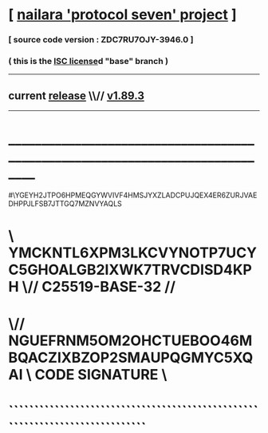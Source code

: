 
# [ [nailara 'protocol seven' project](http://nailara.network/) ]

### [ source code version : ZDC7RU7OJY-3946.0 ]

### ( this is the [ISC license](license)d "base" branch )
---
## current [release](https://github.com/nailara-technologies/protocol-7/releases) \\\\// [v1.89.3](https://github.com/nailara-technologies/protocol-7/releases/tag/v1.89.3)
---
# ______________________________________________________________________________
#\\YGEYH2JTPO6HPMEQGYWVIVF4HMSJYXZLADCPUJQEX4ER6ZURJVAEDHPPJLFSB7JTTGQ7MZNVYAQLS
# \\ YMCKNTL6XPM3LKCVYNOTP7UCYC5GHOALGB2IXWK7TRVCDISD4KPH \\// C25519-BASE-32 //
#  \\// NGUEFRNM5OM2OHCTUEBOO46MBQACZIXBZOP2SMAUPQGMYC5XQAI \\ CODE SIGNATURE \\
#   ````````````````````````````````````````````````````````````````````````````
